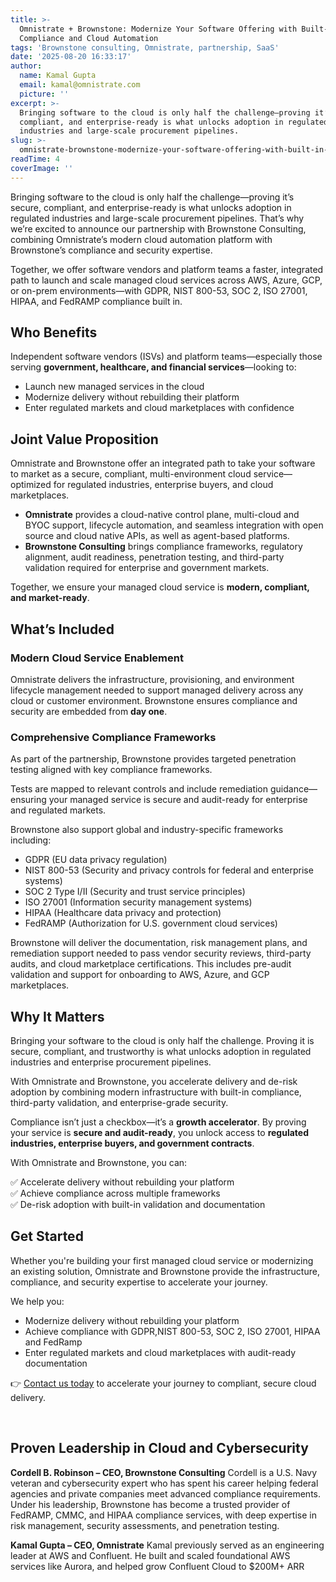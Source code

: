 ```yaml
---
title: >-
  Omnistrate + Brownstone: Modernize Your Software Offering with Built-In
  Compliance and Cloud Automation
tags: 'Brownstone consulting, Omnistrate, partnership, SaaS'
date: '2025-08-20 16:33:17'
author:
  name: Kamal Gupta
  email: kamal@omnistrate.com
  picture: ''
excerpt: >-
  Bringing software to the cloud is only half the challenge—proving it’s secure,
  compliant, and enterprise-ready is what unlocks adoption in regulated
  industries and large-scale procurement pipelines.
slug: >-
  omnistrate-brownstone-modernize-your-software-offering-with-built-in-compliance-and-cloud-automation
readTime: 4
coverImage: ''
---
```


Bringing software to the cloud is only half the challenge—proving it’s secure, compliant, and enterprise-ready is what unlocks adoption in regulated industries and large-scale procurement pipelines. That’s why we’re excited to announce our partnership with Brownstone Consulting, combining Omnistrate’s modern cloud automation platform with Brownstone’s compliance and security expertise.

Together, we offer software vendors and platform teams a faster, integrated path to launch and scale managed cloud services across AWS, Azure, GCP, or on-prem environments—with GDPR, NIST 800-53, SOC 2, ISO 27001, HIPAA, and FedRAMP compliance built in.


## Who Benefits


Independent software vendors (ISVs) and platform teams—especially those serving **government, healthcare, and financial services**—looking to:  

- Launch new managed services in the cloud  
- Modernize delivery without rebuilding their platform  
- Enter regulated markets and cloud marketplaces with confidence  


## Joint Value Proposition


Omnistrate and Brownstone offer an integrated path to take your software to market as a secure, compliant, multi-environment cloud service—optimized for regulated industries, enterprise buyers, and cloud marketplaces.

- **Omnistrate** provides a cloud-native control plane, multi-cloud and BYOC support, lifecycle automation, and seamless integration with open source and cloud native APIs, as well as agent-based platforms.
- **Brownstone Consulting** brings compliance frameworks, regulatory alignment, audit readiness, penetration testing, and third-party validation required for enterprise and government markets.

Together, we ensure your managed cloud service is **modern, compliant, and market-ready**.  


##  What’s Included 



### Modern Cloud Service Enablement


Omnistrate delivers the infrastructure, provisioning, and environment lifecycle management needed to support managed delivery across any cloud or customer environment.
Brownstone ensures compliance and security are embedded from **day one**.


### Comprehensive Compliance Frameworks


As part of the partnership, Brownstone provides targeted penetration testing aligned with key compliance frameworks. 

Tests are mapped to relevant controls and include remediation guidance—ensuring your managed service is secure and audit-ready for enterprise and regulated markets.

Brownstone also support global and industry-specific frameworks including:

- GDPR (EU data privacy regulation) 
- NIST 800-53 (Security and privacy controls for federal and enterprise systems) 
- SOC 2 Type I/II (Security and trust service principles) 
- ISO 27001 (Information security management systems) 
- HIPAA (Healthcare data privacy and protection) 
- FedRAMP (Authorization for U.S. government cloud services)

Brownstone will deliver the documentation, risk management plans, and remediation support needed to pass vendor security reviews, third-party audits, and cloud marketplace certifications. This includes pre-audit validation and support for onboarding to AWS, Azure, and GCP marketplaces.


## Why It Matters


Bringing your software to the cloud is only half the challenge. Proving it is secure, compliant, and trustworthy is what unlocks adoption in regulated industries and enterprise procurement pipelines.

With Omnistrate and Brownstone, you accelerate delivery and de-risk adoption by combining modern infrastructure with built-in compliance, third-party validation, and enterprise-grade security.

Compliance isn’t just a checkbox—it’s a **growth accelerator**. By proving your service is **secure and audit-ready**, you unlock access to **regulated industries, enterprise buyers, and government contracts**.  

With Omnistrate and Brownstone, you can: 

✅ Accelerate delivery without rebuilding your platform  
✅ Achieve compliance across multiple frameworks  
✅ De-risk adoption with built-in validation and documentation 


## Get Started 


Whether you're building your first managed cloud service or modernizing an existing solution, Omnistrate and Brownstone provide the infrastructure, compliance, and security expertise to accelerate your journey.

We help you:

- Modernize delivery without rebuilding your platform
- Achieve compliance with GDPR,NIST 800-53, SOC 2, ISO 27001, HIPAA and FedRamp
- Enter regulated markets and cloud marketplaces with audit-ready documentation

👉 [Contact us today](https://www.omnistrate.com/contact) to accelerate your journey to compliant, secure cloud delivery.  

<br/>


## Proven Leadership in Cloud and Cybersecurity


**Cordell B. Robinson – CEO, Brownstone Consulting**
Cordell is a U.S. Navy veteran and cybersecurity expert who has spent his career helping federal agencies and private companies meet advanced compliance requirements. Under his leadership, Brownstone has become a trusted provider of FedRAMP, CMMC, and HIPAA compliance services, with deep expertise in risk management, security assessments, and penetration testing.

**Kamal Gupta – CEO, Omnistrate**
Kamal previously served as an engineering leader at AWS and Confluent. He built and scaled foundational AWS services like Aurora, and helped grow Confluent Cloud to $200M+ ARR


